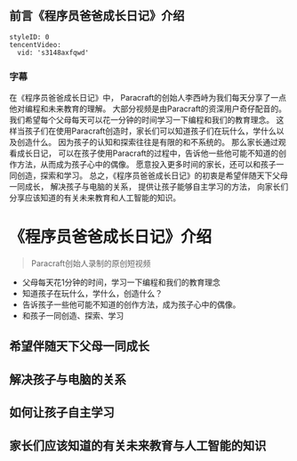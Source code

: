 ## 前言《程序员爸爸成长日记》介绍
 

```@TencentVideo
styleID: 0
tencentVideo:
  vid: 's3148axfqwd'

```


### 字幕

在《程序员爸爸成长日记》中，
Paracraft的创始人李西峙为我们每天分享了一点他对编程和未来教育的理解。
大部分视频是由Paracraft的资深用户奇仔配音的。
我们希望每个父母每天可以花一分钟的时间学习一下编程和我们的教育理念。
这样当孩子们在使用Paracraft创造时，家长们可以知道孩子们在玩什么，学什么以及创造什么。
因为孩子的认知和探索往往是有限的和不系统的。
那么家长通过观看成长日记，
可以在孩子使用Paracraft的过程中，告诉他一些他可能不知道的创作方法，从而成为孩子心中的偶像。
愿意投入更多时间的家长，还可以和孩子一同创造，探索和学习。
总之，《程序员爸爸成长日记》的初衷是希望伴随天下父母一同成长，
解决孩子与电脑的关系，
提供让孩子能够自主学习的方法，
向家长们分享应该知道的有关未来教育和人工智能的知识。

# 《程序员爸爸成长日记》介绍

> Paracraft创始人录制的原创短视频

- 父母每天花1分钟的时间，学习一下编程和我们的教育理念
- 知道孩子在玩什么，学什么，创造什么？
- 告诉孩子一些他可能不知道的创作方法，成为孩子心中的偶像。
- 和孩子一同创造、探索、学习

## 希望伴随天下父母一同成长
## 解决孩子与电脑的关系
## 如何让孩子自主学习
## 家长们应该知道的有关未来教育与人工智能的知识

